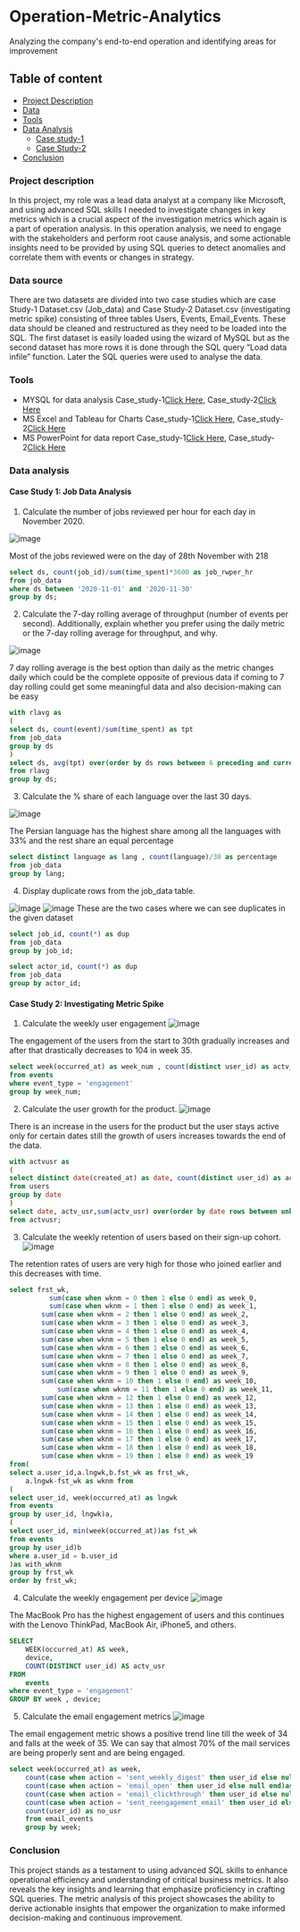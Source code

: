 # Operation-Metric-Analytics
Analyzing the company's end-to-end operation and identifying areas for improvement

## Table of content
- [Project Description](#Project-description)
- [Data](#Data-Source)
- [Tools](#Tools)
- [Data Analysis](#Data-Analysis)
    - [Case study-1](#Case-Study-1)
    - [Case Study-2](#Case-Study-2)
- [Conclusion](#conclusion)

  
### Project description
In this project, my role was a lead data analyst at a company like Microsoft, and using advanced SQL skills I needed to investigate changes in key metrics which is a crucial aspect of the investigation metrics which again is a part of operation analysis. In this operation analysis, we need to engage with the stakeholders and perform root cause analysis, and some actionable insights need to be provided by using SQL queries to detect anomalies and correlate them with events or changes in strategy.

### Data source 
There are two datasets are divided into two case studies which are case Study-1 Dataset.csv (Job_data) and Case Study-2 Dataset.csv (investigating metric spike) consisting of three tables Users, Events, Email_Events. These data should be cleaned and restructured as they need to be  loaded into the SQL. The first dataset is easily loaded using the wizard of MySQL but as the second dataset has more rows it is done through the SQL query “Load data infile” function. Later the SQL queries were used to analyse the data.

### Tools
- MYSQL for data analysis  Case_study-1[Click Here](https://drive.google.com/file/d/1CLo97lZ44IrkE02mR4r9S_ojAVnBFmm2/view?usp=sharing),  Case_study-2[Click Here](https://drive.google.com/file/d/1BmUC-AFKoYXydq3oi6EFrv4MiFDI6qKZ/view?usp=sharing)
- MS Excel and Tableau for Charts  Case_study-1[Click Here](https://docs.google.com/spreadsheets/d/1AVK1dbL-TUO_rzyOqkQ3AftBhK5Wjgvz/edit?usp=sharing&ouid=105843925605549140071&rtpof=true&sd=true),  Case_study-2[Click Here](https://docs.google.com/spreadsheets/d/1IAQuoxCU-9J3pdhDiZitvfnpn7EUL6tu/edit?usp=sharing&ouid=105843925605549140071&rtpof=true&sd=true)
- MS PowerPoint for data report  Case_study-1[Click Here](https://docs.google.com/presentation/d/1lIU3IHR3TdHiEgupzFjf9t8o05kSmIlA/edit?usp=sharing&ouid=105843925605549140071&rtpof=true&sd=true),  Case_study-2[Click Here](https://docs.google.com/presentation/d/1_gu7NyvIhbpYheMsLG9yFIrc4a5e6UpZ/edit?usp=sharing&ouid=105843925605549140071&rtpof=true&sd=true)

### Data analysis
#### Case Study 1: Job Data Analysis
1.	Calculate the number of jobs reviewed per hour for each day in November 2020.


![image](https://github.com/esmdsuhail/Operation-Metric-Analytics/assets/142283402/a1bd5543-d8c1-495e-8ce8-d57eac30bda2)

Most of the jobs reviewed were on the day of 28th November with 218 

```SQL
select ds, count(job_id)/sum(time_spent)*3600 as job_rwper_hr 
from job_data
where ds between '2020-11-01' and '2020-11-30'
group by ds;
```


2.	Calculate the 7-day rolling average of throughput (number of events per second). Additionally, explain whether you prefer using the daily metric or the 7-day rolling average for throughput, and why.


![image](https://github.com/esmdsuhail/Operation-Metric-Analytics/assets/142283402/db88f047-61f0-4a3f-8c42-d450ffc94b99)

7 day rolling average is the best option than daily as the metric changes daily which could be the complete opposite of previous data if coming to 7 day rolling could get some meaningful data and also decision-making can be easy

```SQL
with rlavg as
(
select ds, count(event)/sum(time_spent) as tpt
from job_data
group by ds
)
select ds, avg(tpt) over(order by ds rows between 6 preceding and current row) as rllavg
from rlavg
group by ds;
```


3.	Calculate the % share of each language over the last 30 days.


![image](https://github.com/esmdsuhail/Operation-Metric-Analytics/assets/142283402/90be7f74-8258-4488-a9a4-173d6de9c343) 

The Persian language has the highest share among all the languages with 33% and the rest share an equal percentage 

```SQL
select distinct language as lang , count(language)/30 as percentage
from job_data
group by lang;
```


4.	Display duplicate rows from the job_data table.


![image](https://github.com/esmdsuhail/Operation-Metric-Analytics/assets/142283402/327d4dad-c043-4a4b-a244-b4be921886e6) ![image](https://github.com/esmdsuhail/Operation-Metric-Analytics/assets/142283402/a0a88028-ef41-4127-b2b6-f014f5151a16)
These are the two cases where we can see duplicates in the given dataset 

```SQL
select job_id, count(*) as dup
from job_data
group by job_id;
```
```SQL
select actor_id, count(*) as dup
from job_data
group by actor_id;
```
#### Case Study 2: Investigating Metric Spike
1.	Calculate the weekly user engagement
![image](https://github.com/esmdsuhail/Operation-Metric-Analytics/assets/142283402/1958f55b-4d01-420a-a07b-87913830a05d)

The engagement of the users from the start to 30th gradually increases and after that drastically decreases to 104 in week 35.

```SQL
select week(occurred_at) as week_num , count(distinct user_id) as actv_usr
from events
where event_type = 'engagement'
group by week_num;
```


2.	Calculate the user growth for the product.
![image](https://github.com/esmdsuhail/Operation-Metric-Analytics/assets/142283402/62459a92-7a5f-447b-b6a4-b38233a6bfac)

There is an increase in the users for the product but the user stays active only for certain dates still the growth of users increases towards the end of the data.


```SQL
with actvusr as
(
select distinct date(created_at) as date, count(distinct user_id) as actv_usr
from users 
group by date
)
select date, actv_usr,sum(actv_usr) over(order by date rows between unbounded preceding and current row) as user_grwth
from actvusr;
```


3.	Calculate the weekly retention of users based on their sign-up cohort. 
![image](https://github.com/esmdsuhail/Operation-Metric-Analytics/assets/142283402/3e54c75d-0a8e-4121-8cbc-f57679f74e5e)

The retention rates of users are very high for those who joined earlier and this decreases with time.

```SQL
select frst_wk,
	      sum(case when wknm = 0 then 1 else 0 end) as week_0,
	      sum(case when wknm = 1 then 1 else 0 end) as week_1,
        sum(case when wknm = 2 then 1 else 0 end) as week_2,
        sum(case when wknm = 3 then 1 else 0 end) as week_3,
        sum(case when wknm = 4 then 1 else 0 end) as week_4,
        sum(case when wknm = 5 then 1 else 0 end) as week_5,
        sum(case when wknm = 6 then 1 else 0 end) as week_6,
        sum(case when wknm = 7 then 1 else 0 end) as week_7,
        sum(case when wknm = 8 then 1 else 0 end) as week_8,
        sum(case when wknm = 9 then 1 else 0 end) as week_9,
        sum(case when wknm = 10 then 1 else 0 end) as week_10,
	    	sum(case when wknm = 11 then 1 else 0 end) as week_11,
        sum(case when wknm = 12 then 1 else 0 end) as week_12,
        sum(case when wknm = 13 then 1 else 0 end) as week_13,
        sum(case when wknm = 14 then 1 else 0 end) as week_14,
        sum(case when wknm = 15 then 1 else 0 end) as week_15,
        sum(case when wknm = 16 then 1 else 0 end) as week_16,
        sum(case when wknm = 17 then 1 else 0 end) as week_17,
        sum(case when wknm = 18 then 1 else 0 end) as week_18,
        sum(case when wknm = 19 then 1 else 0 end) as week_19
from(
select a.user_id,a.lngwk,b.fst_wk as frst_wk,
	a.lngwk-fst_wk as wknm from
(
select user_id, week(occurred_at) as lngwk 
from events
group by user_id, lngwk)a,
(
select user_id, min(week(occurred_at))as fst_wk
from events
group by user_id)b
where a.user_id = b.user_id
)as with_wknm
group by frst_wk
order by frst_wk;
```


4.	Calculate the weekly engagement per device
![image](https://github.com/esmdsuhail/Operation-Metric-Analytics/assets/142283402/4203d234-995c-4989-adb2-57127492a17a)

The MacBook Pro has the highest engagement of users and this continues with the Lenovo ThinkPad, MacBook Air, iPhone5, and others.

```SQL
SELECT 
    WEEK(occurred_at) AS week,
    device,
    COUNT(DISTINCT user_id) AS actv_usr
FROM
    events
where event_type = 'engagement'
GROUP BY week , device;
```
5.	Calculate the email engagement metrics
![image](https://github.com/esmdsuhail/Operation-Metric-Analytics/assets/142283402/12934401-2f13-4bb1-b21d-16f13f163d5b)

The email engagement metric shows a positive trend line till the week of 34 and falls at the week of 35.
We can say that almost 70% of the mail services are being properly sent and are being engaged.

```SQL
select week(occurred_at) as week,
	count(case when action = 'sent_weekly_digest' then user_id else null end)as sent,
    count(case when action = 'email_open' then user_id else null end)as open,
    count(case when action = 'email_clickthrough' then user_id else null end)as click_through,
    count(case when action = 'sent_reengagement_email' then user_id else null end)as reengagement,
    count(user_id) as no_usr
    from email_events
    group by week;
```
### Conclusion
This project stands as a testament to using advanced SQL skills to enhance operational efficiency and understanding of critical business metrics. It also reveals the key insights and learning that emphasize proficiency in crafting SQL queries. The metric analysis of this project showcases the ability to derive actionable insights that empower the organization to make informed decision-making and continuous improvement. 






